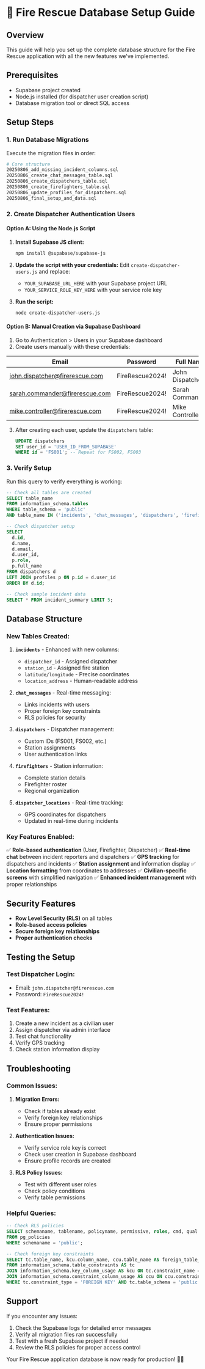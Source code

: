 # 🚒 Fire Rescue Database Setup Guide

## Overview
This guide will help you set up the complete database structure for the Fire Rescue application with all the new features we've implemented.

## Prerequisites
- Supabase project created
- Node.js installed (for dispatcher user creation script)
- Database migration tool or direct SQL access

## Setup Steps

### 1. Run Database Migrations

Execute the migration files in order:

```bash
# Core structure
20250806_add_missing_incident_columns.sql
20250806_create_chat_messages_table.sql
20250806_create_dispatchers_table.sql
20250806_create_firefighters_table.sql
20250806_update_profiles_for_dispatchers.sql
20250806_final_setup_and_data.sql
```

### 2. Create Dispatcher Authentication Users

#### Option A: Using the Node.js Script

1. **Install Supabase JS client:**
   ```bash
   npm install @supabase/supabase-js
   ```

2. **Update the script with your credentials:**
   Edit `create-dispatcher-users.js` and replace:
   - `YOUR_SUPABASE_URL_HERE` with your Supabase project URL
   - `YOUR_SERVICE_ROLE_KEY_HERE` with your service role key

3. **Run the script:**
   ```bash
   node create-dispatcher-users.js
   ```

#### Option B: Manual Creation via Supabase Dashboard

1. Go to Authentication > Users in your Supabase dashboard
2. Create users manually with these credentials:

| Email | Password | Full Name | Role |
|-------|----------|-----------|------|
| john.dispatcher@firerescue.com | FireRescue2024! | John Dispatcher | dispatcher |
| sarah.commander@firerescue.com | FireRescue2024! | Sarah Commander | dispatcher |
| mike.controller@firerescue.com | FireRescue2024! | Mike Controller | dispatcher |

3. After creating each user, update the `dispatchers` table:
   ```sql
   UPDATE dispatchers 
   SET user_id = 'USER_ID_FROM_SUPABASE'
   WHERE id = 'FS001'; -- Repeat for FS002, FS003
   ```

### 3. Verify Setup

Run this query to verify everything is working:

```sql
-- Check all tables are created
SELECT table_name 
FROM information_schema.tables 
WHERE table_schema = 'public' 
AND table_name IN ('incidents', 'chat_messages', 'dispatchers', 'firefighters', 'dispatcher_locations', 'profiles');

-- Check dispatcher setup
SELECT 
  d.id,
  d.name,
  d.email,
  d.user_id,
  p.role,
  p.full_name
FROM dispatchers d
LEFT JOIN profiles p ON p.id = d.user_id
ORDER BY d.id;

-- Check sample incident data
SELECT * FROM incident_summary LIMIT 5;
```

## Database Structure

### New Tables Created:

1. **`incidents`** - Enhanced with new columns:
   - `dispatcher_id` - Assigned dispatcher
   - `station_id` - Assigned fire station
   - `latitude/longitude` - Precise coordinates
   - `location_address` - Human-readable address

2. **`chat_messages`** - Real-time messaging:
   - Links incidents with users
   - Proper foreign key constraints
   - RLS policies for security

3. **`dispatchers`** - Dispatcher management:
   - Custom IDs (FS001, FS002, etc.)
   - Station assignments
   - User authentication links

4. **`firefighters`** - Station information:
   - Complete station details
   - Firefighter roster
   - Regional organization

5. **`dispatcher_locations`** - Real-time tracking:
   - GPS coordinates for dispatchers
   - Updated in real-time during incidents

### Key Features Enabled:

✅ **Role-based authentication** (User, Firefighter, Dispatcher)
✅ **Real-time chat** between incident reporters and dispatchers
✅ **GPS tracking** for dispatchers and incidents
✅ **Station assignment** and information display
✅ **Location formatting** from coordinates to addresses
✅ **Civilian-specific screens** with simplified navigation
✅ **Enhanced incident management** with proper relationships

## Security Features

- **Row Level Security (RLS)** on all tables
- **Role-based access policies**
- **Secure foreign key relationships**
- **Proper authentication checks**

## Testing the Setup

### Test Dispatcher Login:
- Email: `john.dispatcher@firerescue.com`
- Password: `FireRescue2024!`

### Test Features:
1. Create a new incident as a civilian user
2. Assign dispatcher via admin interface
3. Test chat functionality
4. Verify GPS tracking
5. Check station information display

## Troubleshooting

### Common Issues:

1. **Migration Errors:**
   - Check if tables already exist
   - Verify foreign key relationships
   - Ensure proper permissions

2. **Authentication Issues:**
   - Verify service role key is correct
   - Check user creation in Supabase dashboard
   - Ensure profile records are created

3. **RLS Policy Issues:**
   - Test with different user roles
   - Check policy conditions
   - Verify table permissions

### Helpful Queries:

```sql
-- Check RLS policies
SELECT schemaname, tablename, policyname, permissive, roles, cmd, qual 
FROM pg_policies 
WHERE schemaname = 'public';

-- Check foreign key constraints
SELECT tc.table_name, kcu.column_name, ccu.table_name AS foreign_table_name, ccu.column_name AS foreign_column_name
FROM information_schema.table_constraints AS tc
JOIN information_schema.key_column_usage AS kcu ON tc.constraint_name = kcu.constraint_name
JOIN information_schema.constraint_column_usage AS ccu ON ccu.constraint_name = tc.constraint_name
WHERE tc.constraint_type = 'FOREIGN KEY' AND tc.table_schema = 'public';
```

## Support

If you encounter any issues:
1. Check the Supabase logs for detailed error messages
2. Verify all migration files ran successfully
3. Test with a fresh Supabase project if needed
4. Review the RLS policies for proper access control

Your Fire Rescue application database is now ready for production! 🚒🔥
